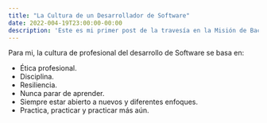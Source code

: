 ```yaml
---
title: "La Cultura de un Desarrollador de Software"
date: 2022-004-19T23:00:00-00:00
description: 'Este es mi primer post de la travesía en la Misión de Backend con Node JS de Launch X.'
---
```


Para mi, la cultura de profesional del desarrollo de Software se basa en:

- Ética profesional.
- Disciplina.
- Resiliencia.
- Nunca parar de aprender.
- Siempre estar abierto a nuevos y diferentes enfoques.
- Practica, practicar y practicar más aún.

